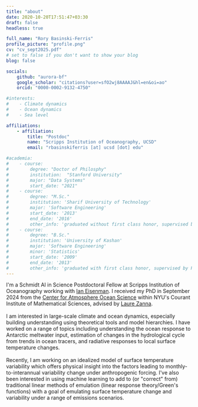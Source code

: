 ```yaml
---
title: "about"
date: 2020-10-20T17:51:47+03:30
draft: false
headless: true

full_name: "Rory Basinski-Ferris"
profile_picture: "profile.png"
cv: "cv_sept2025.pdf"
# set to false if you don't want to show your blog
blog: false

socials:
    github: "aurora-bf"
    google_scholar: "citations?user=sfO2wj8AAAAJ&hl=en&oi=ao"
    orcid: "0000-0002-9132-4750"

#interests:
#    - Climate dynamics
#    - Ocean dynamics
#    - Sea level

affiliations:
    - affiliation:
        title: "Postdoc"
        name: "Scripps Institution of Oceanography, UCSD"
        email: "rbasinskiferris [at] ucsd [dot] edu"

#academia:
#    - course:
#        degree: "Doctor of Philosphy"
#        institution:  "Stanford University"
#        major: "Data Systems"
#        start_date: "2021"
#    - course:
#        degree: "M.Sc."
#        institution: 'Sharif University of Technology'
#        major: 'Software Engineering'
#        start_date: '2013'
#        end_date: '2016'
#        other_info: 'graduated without first class honor, supervised by Prof. Very Cool!'
#    - course:
#        degree: "B.Sc."
#        institution: 'University of Kashan'
#        major: 'Software Engineering'
#        minor: 'Statistics'
#        start_date: '2009'
#        end_date: '2013'
#        other_info: 'graduated with first class honor, supervised by Prof.  Cool!'
---
```

I'm a Schmidt AI in Science Postdoctoral Fellow at Scripps Institution of Oceanography working with [Ian Eisenman](https://eisenman.ucsd.edu/). I received my PhD in September 2024 from the [Center for Atmosphere Ocean Science](https://caos.cims.nyu.edu/dynamic/) within NYU's Courant Institute of Mathematical Sciences, advised by [Laure Zanna](https://zanna-researchteam.github.io/).
\
\
I am interested in large-scale climate and ocean dynamics, especially building understanding using theoretical tools and model hierarchies. I have worked on a range of topics including understanding the ocean response to Antarctic meltwater input, estimation of changes in the hydrological cycle from trends in ocean tracers, and radiative responses to local surface temperature changes. 
\
\
Recently, I am working on an idealized model of surface temperature variability which offers physical insight into the factors leading to monthly-to-interannual variability change under anthropogenic forcing. I've also been interested in using machine learning to add to (or "correct" from) traditional linear methods of emulation (linear response theory/Green's functions) with a goal of emulating surface temperature change and variability under a range of emissions scenarios.
